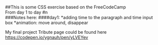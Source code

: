 ##This is some CSS exercise based on the FreeCodeCamp
<br>
From day 1 to day #n
<br>
###Notes here:
####day1:
*adding time to the paragraph and time input box
*animation: move around, disappear

My final project Tribute page could be found here
https://codepen.io/ygnauh/pen/yLVEYev
